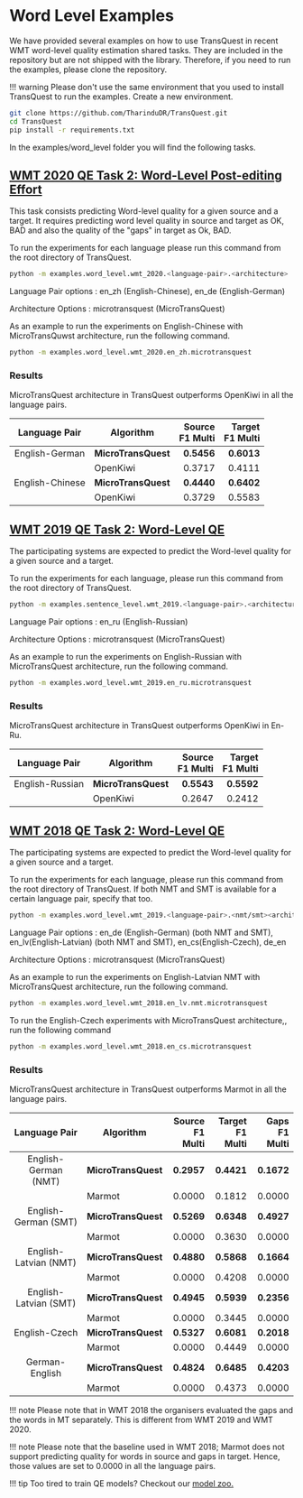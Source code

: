 # Word Level Examples
We have provided several examples on how to use TransQuest in recent WMT word-level quality estimation shared tasks. They are included in the repository but are not shipped with the library. Therefore, if you need to run the examples, please clone the repository.

!!! warning
    Please don't use the same environment that you used to install TransQuest to run the examples. Create a new environment. 

```bash
git clone https://github.com/TharinduDR/TransQuest.git
cd TransQuest
pip install -r requirements.txt
```

In the examples/word_level folder you will find the following tasks.

## [WMT 2020 QE Task 2: Word-Level Post-editing Effort](http://www.statmt.org/wmt20/quality-estimation-task.html)
This task consists predicting Word-level quality for a given source and a target. It requires predicting word level quality in source and target as OK, BAD and also the quality of the "gaps" in target as Ok, BAD.

To run the experiments for each language please run this command from the root directory of TransQuest.  

```bash
python -m examples.word_level.wmt_2020.<language-pair>.<architecture>
```

Language Pair options :  en_zh (English-Chinese), en_de (English-German)

Architecture Options : microtransquest (MicroTransQuest)

As an example to run the experiments on English-Chinese with MicroTransQuwst architecture, run the following command. 

```bash
python -m examples.word_level.wmt_2020.en_zh.microtransquest
```

### Results
MicroTransQuest architecture in TransQuest outperforms OpenKiwi in all the language pairs. 

| Language Pair           |     Algorithm        |  Source <br /> F1 Multi | Target <br /> F1 Multi      | 
|:-----------------------:|--------------------- | ----------------------: | ---------------------------:| 
| English-German          |**MicroTransQuest**   |**0.5456**               |**0.6013**|
|                         |  OpenKiwi            |  0.3717                 | 0.4111   |
| English-Chinese         |**MicroTransQuest**   |**0.4440**               |**0.6402**|
|                         |  OpenKiwi            |  0.3729                 | 0.5583   | 

## [WMT 2019 QE Task 2: Word-Level QE](http://www.statmt.org/wmt19/qe-task.html)
The participating systems are expected to predict the  Word-level quality for a given source and a target.

To run the experiments for each language, please run this command from the root directory of TransQuest.  

```bash
python -m examples.sentence_level.wmt_2019.<language-pair>.<architecture>
```

Language Pair options :  en_ru (English-Russian)

Architecture Options : microtransquest (MicroTransQuest)

As an example to run the experiments on English-Russian with MicroTransQuest architecture, run the following command. 

```bash
python -m examples.word_level.wmt_2019.en_ru.microtransquest
```

### Results
MicroTransQuest architecture in TransQuest outperforms OpenKiwi  in En-Ru.

| Language Pair           |     Algorithm        |  Source <br /> F1 Multi | Target <br /> F1 Multi  | 
|:-----------------------:|--------------------- | ----------------------: | ----------------------: | 
| English-Russian         |**MicroTransQuest**   |**0.5543**               |**0.5592**               |
|                         |  OpenKiwi            |  0.2647                 |  0.2412                 |

## [WMT 2018 QE Task 2: Word-Level QE](https://www.statmt.org/wmt18/quality-estimation-task.html)
The participating systems are expected to predict the  Word-level quality for a given source and a target.

To run the experiments for each language, please run this command from the root directory of TransQuest. If both NMT and SMT is available for a certain language pair, specify that too.  

```bash
python -m examples.word_level.wmt_2019.<language-pair>.<nmt/smt><architecture>
```

Language Pair options :  en_de (English-German) (both NMT and SMT), en_lv(English-Latvian) (both NMT and SMT), en_cs(English-Czech), de_en 

Architecture Options : microtransquest (MicroTransQuest)

As an example to run the experiments on English-Latvian NMT with MicroTransQuest architecture, run the following command. 

```bash
python -m examples.word_level.wmt_2018.en_lv.nmt.microtransquest
```

To run the English-Czech experiments with MicroTransQuest architecture,, run the following command

```bash
python -m examples.word_level.wmt_2018.en_cs.microtransquest
```


### Results
MicroTransQuest architecture in TransQuest outperforms Marmot in all the language pairs. 

| Language Pair           |     Algorithm        |   Source <br /> F1 Multi | Target <br /> F1 Multi  | Gaps <br /> F1 Multi      |
|:-----------------------:|--------------------- | -----------------------: | -----------------------:| ------------------------: |  
| English-German (NMT)    |**MicroTransQuest**   |**0.2957**                |**0.4421**               |**0.1672** |
|                         |  Marmot              |  0.0000                  | 0.1812                  |  0.0000   |
| English-German (SMT)    |**MicroTransQuest**   |**0.5269**                |**0.6348**               |**0.4927** |
|                         |  Marmot              |  0.0000                  | 0.3630                  |  0.0000   |
| English-Latvian (NMT)   |**MicroTransQuest**   |**0.4880**                |**0.5868**               |**0.1664** |
|                         |  Marmot              |  0.0000                  | 0.4208                  |  0.0000   |
| English-Latvian (SMT)   |**MicroTransQuest**   |**0.4945**                |**0.5939**               |**0.2356** |
|                         |  Marmot              |  0.0000                  | 0.3445                  |  0.0000   |
| English-Czech           |**MicroTransQuest**   |**0.5327**                |**0.6081**               |**0.2018** |
|                         |  Marmot              |  0.0000                  | 0.4449                  |  0.0000   |
| German-English          |**MicroTransQuest**   |**0.4824**                |**0.6485**               |**0.4203** |
|                         |  Marmot              |  0.0000                  | 0.4373                  |  0.0000   |

!!! note
    Please note that in WMT 2018 the organisers evaluated the gaps and the words in MT separately. This is different from WMT 2019 and WMT 2020.

!!! note
    Please note that the baseline used in WMT 2018; Marmot does not support predicting quality for words in source and gaps in target. Hence, those values are set to 0.0000 in all the language pairs.

!!! tip
    Too tired to train QE models? Checkout our [model zoo.](https://tharindudr.github.io/TransQuest/models/word_level_pretrained/)
